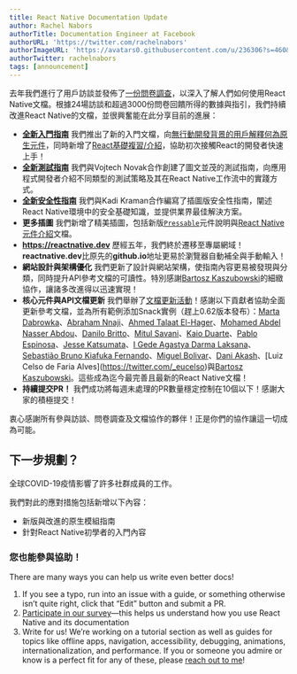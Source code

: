 ```yaml
---
title: React Native Documentation Update
author: Rachel Nabors
authorTitle: Documentation Engineer at Facebook
authorURL: 'https://twitter.com/rachelnabors'
authorImageURL: 'https://avatars0.githubusercontent.com/u/236306?s=460&v=4'
authorTwitter: rachelnabors
tags: [announcement]
---
```


去年我們進行了用戶訪談並發佈了[一份問卷調查](https://www.surveymonkey.co.uk/r/DDZWQDJ)，以深入了解人們如何使用React Native文檔。根據24場訪談和超過3000份問卷回饋所得的數據與指引，我們持續改進React Native的文檔，並很興奮能在此分享目前的進展：

- **[全新入門指南](https://reactnative.dev/docs/getting-started)** 我們推出了新的入門文檔，向[無行動開發背景的用戶解釋何為原生元件](https://reactnative.dev/docs/intro-react-native-components)，同時新增了[React基礎複習/介紹](https://reactnative.dev/docs/intro-react)，協助初次接觸React的開發者快速上手！
- **[全新測試指南](https://reactnative.dev/docs/testing-overview)** 我們與Vojtech Novak合作創建了圖文並茂的測試指南，向應用程式開發者介紹不同類型的測試策略及其在React Native工作流中的實踐方式。
- **[全新安全性指南](https://reactnative.dev/docs/security)** 我們與Kadi Kraman合作編寫了插圖版安全性指南，闡述React Native環境中的安全基礎知識，並提供業界最佳解決方案。
- **更多插圖** 我們新增了精美插圖，包括新版[`Pressable`](https://reactnative.dev/docs/pressable)元件說明與[React Native元件介紹](https://reactnative.dev/docs/intro-react-native-components)文檔。
- **https://reactnative.dev** 歷經五年，我們終於遷移至專屬網域！**reactnative.dev**比原先的**github.io**地址更易於瀏覽器自動補全與手動輸入！
- **網站設計與架構優化** 我們更新了設計與網站架構，使指南內容更易被發現與分類，同時提升API參考文檔的可讀性。特別感謝[Bartosz Kaszubowski](https://github.com/Simek)的細緻協作，讓諸多改進得以迅速實現！
- **核心元件與API文檔更新** 我們舉辦了[文檔更新活動](https://github.com/facebook/react-native-website/issues/1579)！感謝以下貢獻者協助全面更新參考文檔，並為所有範例添加Snack實例（趕上0.62版本發布）：[Marta Dabrowka](https://twitter.com/martadabrowka)、[Abraham Nnaji](https://twitter.com/nnajiabraham)、[Ahmed Talaat El-Hager](https://twitter.com/ahmdtalat)、[Mohamed Abdel Nasser Abdou](https://twitter.com/mohamedsgap)、[Danilo Britto](https://twitter.com/danilobrinu)、[Mitul Savani](https://twitter.com/mitulsavani)、[Kaio Duarte](https://twitter.com/kaiodduarte)、[Pablo Espinosa](https://twitter.com/espipj)、[Jesse Katsumata](https://twitter.com/natural_clar)、[I Gede Agastya Darma Laksana](https://twitter.com/gedeagas)、[Sebastião Bruno Kiafuka Fernando](https://twitter.com/bruno_kiafuka)、[Miguel Bolivar](https://twitter.com/Darking360)、[Dani Akash](https://twitter.com/dani_akash_)、[Luiz Celso de Faria Alves](https://twitter.com/_eucelso)與[Bartosz Kaszubowski](https://twitter.com/simek)。這些成為迄今最完善且最新的React Native文檔！
- **持續提交PR！** 我們成功將每週未處理的PR數量穩定控制在10個以下！感謝大家的積極提交！

衷心感謝所有參與訪談、問卷調查及文檔協作的夥伴！正是你們的協作讓這一切成為可能。

<!--truncate-->

## 下一步規劃？

全球COVID-19疫情影響了許多社群成員的工作。

我們對此的應對措施包括新增以下內容：

- 新版與改進的原生模組指南
- 針對React Native初學者的入門內容

### 您也能參與協助！

There are many ways you can help us write even better docs!

1. If you see a typo, run into an issue with a guide, or something otherwise isn’t quite right, click that “Edit” button and submit a PR.
2. [Participate in our survey](https://www.surveymonkey.co.uk/r/DDZWQDJ)—this helps us understand how you use React Native and its documentation
3. Write for us! We’re working on a tutorial section as well as guides for topics like offline apps, navigation, accessibility, debugging, animations, internationalization, and performance. If you or someone you admire or know is a perfect fit for any of these, please [reach out to me](https://twitter.com/rachelnabors)!
